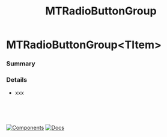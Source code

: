 ﻿---
uid: C.MTRadioButtonGroup
title: MTRadioButtonGroup
---
# MTRadioButtonGroup&lt;TItem&gt;

### Summary

### Details

- xxx

&nbsp;

&nbsp;

[![Components](https://img.shields.io/static/v1?label=Components&message=Plus&color=red)](xref:A.PlusComponents)
[![Docs](https://img.shields.io/static/v1?label=API%20Documentation&message=MTRadioButtonGroup&color=brightgreen)](xref:BlazorMdc.MTRadioButtonGroup`1)